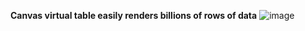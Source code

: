 **Canvas virtual table easily renders billions of rows of data**
![image](https://github.com/user-attachments/assets/c3f70905-fd9b-4861-a180-27a37f3c3c14)
